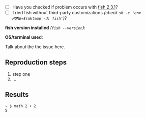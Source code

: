 <!-- check if this problem is already solved! github.com/issues?q=is:issue+user:fish-shell -->
- [ ] Have you checked if problem occurs with [fish 2.3.1](/fish-shell/fish-shell/releases/tag/2.3.1)?
- [ ] Tried fish without third-party customizations *(check `sh -c 'env HOME=$(mktemp -d) fish'`)*?

**fish version installed** *(`fish --version`)*:

**OS/terminal used**: 

Talk about the the issue here. 

## Reproduction steps
1. step one
2. …

<!-- Hard to explain? Post a screen recording on asciinema.org then link it here -->

## Results
```console
~ $ math 2 + 2
5
```
